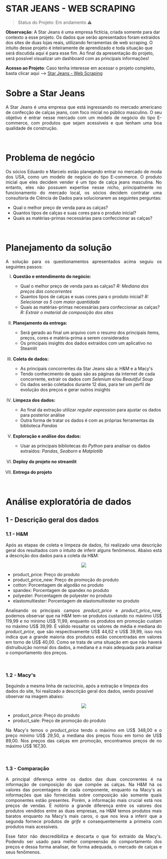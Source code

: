 <h1>STAR JEANS - WEB SCRAPING</h1>

> Status do Projeto: Em andamento :warning:
<!-- > Status do Projeto: Conluído :heavy_check_mark: -->

**Observação**: A Star Jeans é uma empresa fictícia, criada somente para dar contexto a esse projeto. Os dados que serão apresentados foram extraídos dos sites de duas lojas reais, utilizando ferramentas de web scraping. O intuito desse projeto é inteiramente de aprendizado e toda situação que será discutida aqui é para esse fim. Ao final da apresentação do projeto, será possível visualizar um dashboard com as principais informações!


**Acesso ao Projeto**: Caso tenha interesse em acessar o projeto completo, basta clicar aqui --> [Star Jeans - Web Scraping](https://github.com/Mat004/Web-Scraping-Star-Jeans/blob/main/p02_webscraping.ipynb) 
</br>

<h1> Sobre a Star Jeans </h1>

<p align='justify'> A Star Jeans é uma empresa que está ingressando no mercado americano de confecção de calças jeans, com foco inicial no público masculino. O seu objetivo é entrar nesse mercado com um modelo de negócio do tipo E-commerce, com produtos que sejam acessíveis e que tenham uma boa qualidade de construção. </p>
</br>

<h1> Problema de negócio </h1>
<p align='justify'> Os sócios Eduardo e Marcelo estão planejando entrar no mercado de moda dos USA, como um modelo de negócio do tipo E-commerce. O produto inicial que eles decidem vender é um tipo de calça jeans masculina. No entanto, eles não possuem expertise nesse nicho, principalmente no funcionamento do mercado local, os sócios decidem contratar uma consultoria de Ciência de Dados para solucionarem as seguintes perguntas: </p>
<ul> 
  <li> Qual o melhor preço de venda para as calças? </li>
  <li> Quantos tipos de calças e suas cores para o produto inicial? </li>
  <li> Quais as matérias-primas necessárias para confeccionar as calças? </li>
</ul>
</br>

<h1> Planejamento da solução </h1>

<p align='justify'> A solução para os questionamentos apresentados acima seguiu os seguintes passos: </p>
<ol type='I'>
  <li> <b>Questão e entendimento do negócio:</b> </li>
    <ul>
      <li> Qual o melhor preço de venda para as calças? <i>R: Mediana dos preços das concorrentes</i> </li>
      <li> Quantos tipos de calças e suas cores para o produto inicial? <i>R: Selecionar os 5 com maior quantidade</i> </li>
      <li> Quais as matérias-primas necessárias para confeccionar as calças? <i>R: Extrair o material de composição dos sites</i> </li>
    </ul>
    </br>
  <li> <b>Planejamento da entrega:</b> </li>
    <ul>
      <li> Será gerado ao final um arquivo com o resumo dos principais items, preços, cores e matéria-prima a serem considerados </li>
      <li> Os principais insights dos dados extraídos com um aplicativo no Steamlit </li>
    </ul>
    </br>
  <li> <b>Coleta de dados:</b> </li>
    <ul>
      <li> As principais concorrentes da Star Jeans são a: H&M e a Macy's </li>
      <li> Tendo conhecimento de quais são as páginas da internet de cada concorrente, extrair os dados com <i>Selenium</i> e/ou <i>Beautiful Soup</i>         </li>
      <li> Os dados serão coletados durante 12 dias, para ter um perfil de evolução dos preços e gerar outros insights </li>
    </ul>
    </br>  
  <li> <b>Limpeza dos dados:</b> </li>
    <ul>
      <li> Ao final da extração utilizar <i>regular expression</i> para ajustar os dados para posterior análise </li>
      <li> Outra forma de tratar os dados é com as próprias ferramentas da biblioteca <i>Pandas</i> </li>
    </ul>
    </br>  
  <li> <b>Exploração e análise dos dados:</b> </li>
     <ul>
      <li> Usar as principais bibliotecas do <i>Python</i> para analisar os dados extraídos: <i>Pandas</i>, <i>Seaborn</i> e <i>Matplotlib</i> </li>
    </ul>
    </br>  
  <li> <b>Deploy do projeto no streamlit</b> </li>
  </br>
  <li> <b>Entrega do projeto</b> </li>
  
</ol>
</br>

<h1> Análise exploratória de dados </h1>
<h2> 1 - Descrição geral dos dados </h2>
<h3> 1.1 - H&M </h3>
<p align='justify'> Após as etapas de coleta e limpeza de dados, foi realizado uma descrição geral dos resultados com o intuito de inferir alguns fenômenos. Abaixo está a descrição dos dados para a coleta da H&M:
</p>
<p align="center"> 
<img src="https://user-images.githubusercontent.com/76838937/167298729-140ed370-514a-4f0e-a54a-6631d7083ddd.png">
</p>
<ul>
  <li> product_price: Preço do produto </li>
  <li> product_price_new: Preço de promoção do produto </li>
  <li> cotton: Porcentagem de algodão no produto </li>
  <li> spandex: Porcentagem de spandex no produto </li>
  <li> polyester: Porcentagem de polyester no produto </li>
  <li> elastomultiester: Porcentagem de elastomultiester no produto </li>
</ul>
<p align='justify'> Analisando os principais campos <i>product_price</i> e <i>product_price_new</i>, podemos observar que na H&M tem-se produtos custando no máximo US$ 119,99 e no mínimo US$ 11,99, enquanto os produtos em promoção custam no máximo US$ 39,99. É válido ressaltar os valores de média e mediana do <i>product_price</i>, que são respectivamente US$ 44,62 e US$ 39,99, isso nos indica que a grande maioria dos produtos estão concentradas em valores em torno de US$ 40,00. Como se trata de uma situação em que não haverá distruibuição normal dos dados, a mediana é a mais adequada para analisar o comportamento dos preços. </p>
</br>

<h3> 1.2 - Macy's </h3
<p align='justify'> Seguindo a mesma linha de raciocínio, após a extração e limpeza dos dados do site, foi realizado a descrição geral dos dados, sendo possível observar na imagem abaixo:
</p>
</p>
<p align="center"> 
<img src="https://user-images.githubusercontent.com/76838937/167299480-423ca29a-02b4-46d6-9559-375bf433007c.png">
</p>
<ul>
  <li> product_price: Preço do produto </li>
  <li> product_sale: Preço de promoção do produto </li>
</ul>
<p align='justify'> Na Macy's temos o <i>product_price</i> tendo o máximo em US$ 348,00 e o preço mínimo US$ 29,50, a mediana dos preços ficou em torno de US$ 89,00. Nos preços das calças em promoção, encontramos preços de no máximo US$ 167,30. </p>
</br>

<h3> 1.3 - Comparação </h3>
<p align='justify'> A principal diferença entre os dados das duas concorrentes é na informação de composição do que compõe as calças. Na H&M há os valores das porcentagens de cada componente, enquanto na Macy's as informações que são fornecidas sobre composição são somente quais componentes estão presentes. Porém, a informação mais crucial está nos preços de vendas. É notório a grande diferença entre os valores dos produtos vendidos entre as duas empresas, na H&M temos produtos mais baratos enquanto na Macy's mais caros, o que nos leva a inferir que a segunda fornece produtos de <i>grife</i> e consequentemente a primeira com produtos mais acessíveis.</p>
<p align='justify'> Esse fator não descredibiliza e descarta o que foi extraído da Macy's. Podendo ser usado para melhor compreensão do comportamento dos preços e dessa forma analisar, de forma adequada, o mercado de calças e seus fenômenos. </p>
